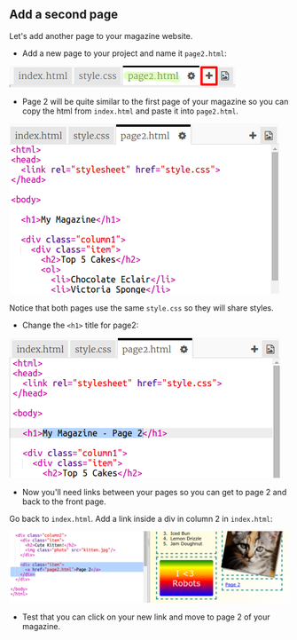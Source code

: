 ## Add a second page

Let's add another page to your magazine website.

+ Add a new page to your project and name it `page2.html`:

![captura de pantalla](images/magazine-page2.png)

+ Page 2 will be quite similar to the first page of your magazine so you can copy the html from `index.html` and paste it into `page2.html`.

![captura de pantalla](images/magazine-page2-html.png)

Notice that both pages use the same `style.css` so they will share styles.

+ Change the `<h1>` title for page2:

![captura de pantalla](images/magazine-page2-h1.png)

+ Now you'll need links between your pages so you can get to page 2 and back to the front page.

Go back to `index.html`. Add a link inside a div in column 2 in `index.html`:

![captura de pantalla](images/magazine-page2-link.png)

+ Test that you can click on your new link and move to page 2 of your magazine.